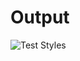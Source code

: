 #  Output

![Test Styles](https://github.com/user-attachments/assets/855fdc8c-00f9-4719-9d35-13cdaae2cdc3)
